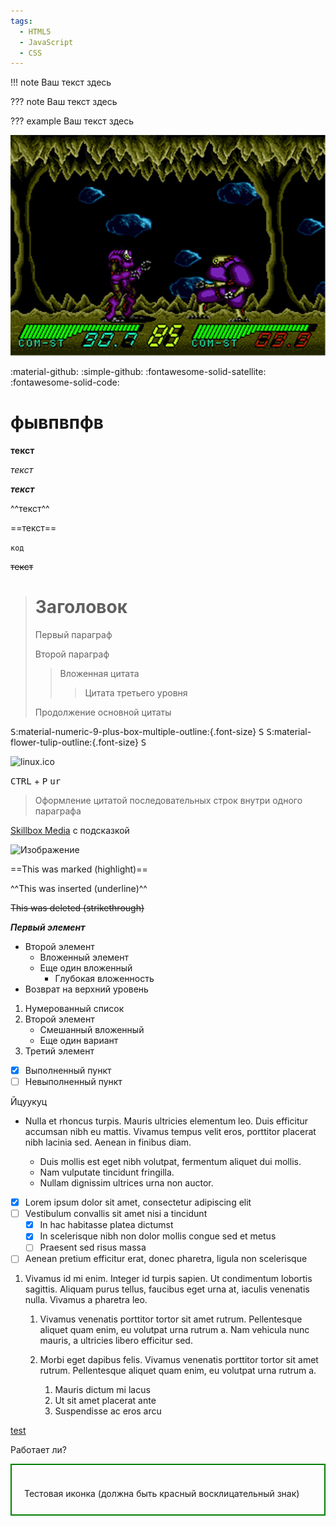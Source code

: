 ```yaml
---
tags:
  - HTML5
  - JavaScript
  - CSS
---
```

!!! note
    Ваш текст здесь
    
??? note
    Ваш текст здесь
    
??? example
    Ваш текст здесь

![Blackhole Assault (USA)-screenshot.png](images/a6204712-4831-492c-a66d-8611f9f1a174.png)

:material-github:
:simple-github:
:fontawesome-solid-satellite:
:fontawesome-solid-code:

# фывпвпфв
**текст**

*текст*

***текст***

^^текст^^

==текст==

`код`

~~текст~~

> # Заголовок
> Первый параграф
>
> Второй параграф
>
> > Вложенная цитата
> > > Цитата третьего уровня
>
> Продолжение основной цитаты




   <kbd>S</kbd>:material-numeric-9-plus-box-multiple-outline:{.font-size}
   <kbd>S</kbd>
   <kbd>S</kbd>:material-flower-tulip-outline:{.font-size}
   <kbd>S</kbd>
   
   ![linux.ico](images/bash/1f8dfc21-8b92-47c8-bc6e-ba492abc5c27.ico)

<kbd>CTRL</kbd> + <kbd>P</kbd>  <kbd>ur</kbd>
> Оформление цитатой
последовательных строк
внутри одного параграфа



[Skillbox Media](https://skillbox.ru/media/ "Всплывающая подсказка") с подсказкой


![Изображение][1]


[1]: https://upload.wikimedia.org/wikipedia/commons/thumb/4/48/Markdown-mark.svg/1920px-Markdown-mark.svg.png "Логотип Markdown"
    
==This was marked (highlight)==
    
^^This was inserted (underline)^^
    
~~This was deleted (strikethrough)~~
    
***Первый элемент***
    
    

- Второй элемент
  - Вложенный элемент
  - Еще один вложенный
    - Глубокая вложенность
- Возврат на верхний уровень

1. Нумерованный список
2. Второй элемент
   - Смешанный вложенный
   * Еще один вариант
3. Третий элемент

- [x] Выполненный пункт
- [ ] Невыполненный пункт

Йцуукуц

- Nulla et rhoncus turpis. Mauris ultricies elementum leo. Duis efficitur
  accumsan nibh eu mattis. Vivamus tempus velit eros, porttitor placerat nibh
  lacinia sed. Aenean in finibus diam.

    * Duis mollis est eget nibh volutpat, fermentum aliquet dui mollis.
    * Nam vulputate tincidunt fringilla.
    * Nullam dignissim ultrices urna non auctor.

- [x] Lorem ipsum dolor sit amet, consectetur adipiscing elit
- [ ] Vestibulum convallis sit amet nisi a tincidunt
    * [x] In hac habitasse platea dictumst
    * [x] In scelerisque nibh non dolor mollis congue sed et metus
    * [ ] Praesent sed risus massa
- [ ] Aenean pretium efficitur erat, donec pharetra, ligula non scelerisque

1.  Vivamus id mi enim. Integer id turpis sapien. Ut condimentum lobortis
    sagittis. Aliquam purus tellus, faucibus eget urna at, iaculis venenatis
    nulla. Vivamus a pharetra leo.

    1.  Vivamus venenatis porttitor tortor sit amet rutrum. Pellentesque aliquet
        quam enim, eu volutpat urna rutrum a. Nam vehicula nunc mauris, a
        ultricies libero efficitur sed.
    2.  Morbi eget dapibus felis. Vivamus venenatis porttitor tortor sit amet
        rutrum. Pellentesque aliquet quam enim, eu volutpat urna rutrum a.

        1.  Mauris dictum mi lacus
        2.  Ut sit amet placerat ante
        3.  Suspendisse ac eros arcu

[test](index2.md#install-grafana-for-monitoring-proxmox)



Работает ли? <span class="mdi mdi-home"></span>
<div style="border: 2px solid green; padding: 20px;">
  <span class="mdi mdi-alert" style="color: red; font-size: 32px;"></span>
  Тестовая иконка (должна быть красный восклицательный знак)
</div>

